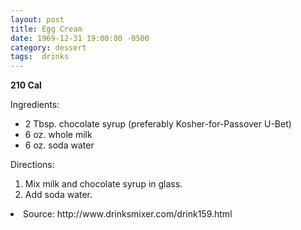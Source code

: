 ```yaml
---
layout: post
title: Egg Cream
date: 1969-12-31 19:00:00 -0500
category: dessert
tags:  drinks
---
```

<b>210 Cal</b>
<p>Ingredients:</p><ul>
<li>2 Tbsp.	chocolate syrup (preferably Kosher-for-Passover U-Bet)</li>
<li>6 oz.	whole milk</li>
<li>6 oz.	soda water</li>
</ul>
<p>Directions:</p>
<ol>
<li>Mix milk and chocolate syrup in glass.</li>
<li>Add soda water.</li>
</ol>
<li>Source: http://www.drinksmixer.com/drink159.html </li>
